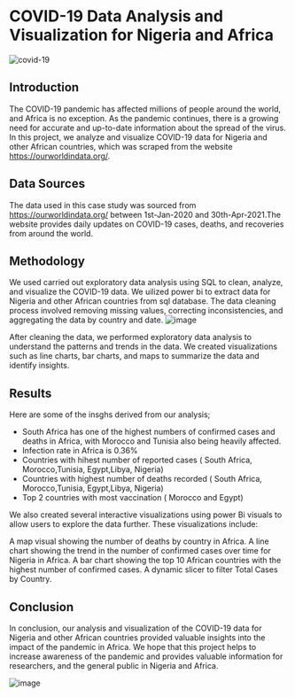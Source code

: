 # COVID-19 Data Analysis and Visualization for Nigeria and Africa
![covid-19](https://github.com/OmobaCoder/Covid19_Data_Analysis/assets/107421646/34c5cf64-21a1-4825-a268-00833cd0f158)

## Introduction
The COVID-19 pandemic has affected millions of people around the world, and Africa is no exception. As the pandemic continues, there is a growing need for accurate and up-to-date information about the spread of the virus. In this project, we analyze and visualize COVID-19 data for Nigeria and other African countries, which was scraped from the website https://ourworldindata.org/.

## Data Sources
The data used in this case study was sourced from https://ourworldindata.org/ between 1st-Jan-2020 and 30th-Apr-2021.The website provides daily updates on COVID-19 cases, deaths, and recoveries from around the world.

## Methodology
We used carried out exploratory data analysis using SQL to clean, analyze, and visualize the COVID-19 data. We uilized power bi to extract data for Nigeria and other African countries from sql database. The data cleaning process involved removing missing values, correcting inconsistencies, and aggregating the data by country and date.
![image](https://github.com/OmobaCoder/Covid19_Data_Analysis/assets/107421646/f744425f-db6e-44f5-affc-eb6f4d6d46c8)

After cleaning the data, we performed exploratory data analysis to understand the patterns and trends in the data. We created visualizations such as line charts, bar charts, and maps to summarize the data and identify insights.

## Results
Here are some of the insghs derived from our analysis;

- South Africa has one of the highest numbers of confirmed cases and deaths in Africa, with Morocco and Tunisia also being heavily affected.
- Infection rate in Africa is 0.36%
- Countries with hihest number of reported cases ( South Africa, Morocco,Tunisia, Egypt,Libya, Nigeria)
- Countries with highest number of deaths recorded ( South Africa, Morocco,Tunisia, Egypt,Libya, Nigeria)
- Top 2 countries with most vaccination ( Morocco and Egypt)

We also created several interactive visualizations using power Bi visuals to allow users to explore the data further. These visualizations include:

A map visual showing the number of deaths by country in Africa.
A line chart showing the trend in the number of confirmed cases over time for Nigeria in Africa.
A bar chart showing the top 10 African countries with the highest number of confirmed cases.
A dynamic slicer to filter Total Cases by Country.



## Conclusion
In conclusion, our analysis and visualization of the COVID-19 data for Nigeria and other African countries provided valuable insights into the impact of the pandemic in Africa. We hope that this project helps to increase awareness of the pandemic and provides valuable information for researchers, and the general public in Nigeria and Africa.

![image](https://github.com/OmobaCoder/Covid19_Data_Analysis/assets/107421646/520828a9-5cd6-4688-9498-53659e77a7e9)
